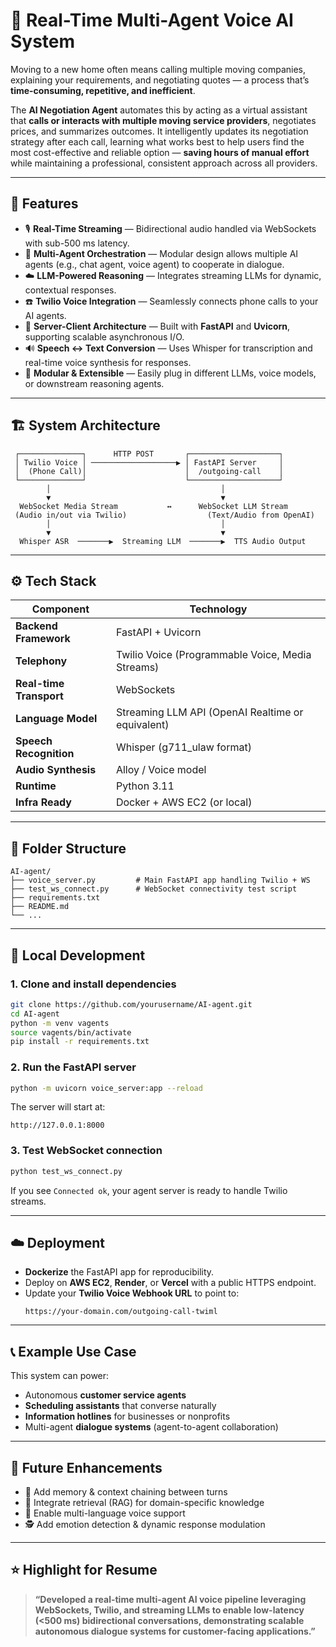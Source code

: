 # 🧠 Real-Time Multi-Agent Voice AI System

Moving to a new home often means calling multiple moving companies, explaining your requirements, and negotiating quotes — a process that’s **time-consuming, repetitive, and inefficient**. 

The **AI Negotiation Agent** automates this by acting as a virtual assistant that **calls or interacts with multiple moving service providers**, negotiates prices, and summarizes outcomes. It intelligently updates its negotiation strategy after each call, learning what works best to help users find the most cost-effective and reliable option — **saving hours of manual effort** while maintaining a professional, consistent approach across all providers.

---

## 🚀 Features

- 🎙️ **Real-Time Streaming** — Bidirectional audio handled via WebSockets with sub-500 ms latency.  
- 🤖 **Multi-Agent Orchestration** — Modular design allows multiple AI agents (e.g., chat agent, voice agent) to cooperate in dialogue.  
- ☁️ **LLM-Powered Reasoning** — Integrates streaming LLMs for dynamic, contextual responses.  
- ☎️ **Twilio Voice Integration** — Seamlessly connects phone calls to your AI agents.  
- 🧩 **Server-Client Architecture** — Built with **FastAPI** and **Uvicorn**, supporting scalable asynchronous I/O.  
- 🔊 **Speech ↔ Text Conversion** — Uses Whisper for transcription and real-time voice synthesis for responses.  
- 🧱 **Modular & Extensible** — Easily plug in different LLMs, voice models, or downstream reasoning agents.  

---

## 🏗️ System Architecture

```
 ┌──────────────┐      HTTP POST       ┌────────────────────┐
 │ Twilio Voice │ ───────────────────▶ │ FastAPI Server     │
 │  (Phone Call)│                      │  /outgoing-call    │
 └──────────────┘                      └────────────────────┘
        │                                      │
        ▼                                      ▼
  WebSocket Media Stream           ↔      WebSocket LLM Stream
 (Audio in/out via Twilio)                  (Text/Audio from OpenAI)
        │                                      │
        ▼                                      ▼
  Whisper ASR  ───────▶  Streaming LLM  ───────▶  TTS Audio Output
```

---

## ⚙️ Tech Stack

| Component | Technology |
|------------|-------------|
| **Backend Framework** | FastAPI + Uvicorn |
| **Telephony** | Twilio Voice (Programmable Voice, Media Streams) |
| **Real-time Transport** | WebSockets |
| **Language Model** | Streaming LLM API (OpenAI Realtime or equivalent) |
| **Speech Recognition** | Whisper (g711_ulaw format) |
| **Audio Synthesis** | Alloy / Voice model |
| **Runtime** | Python 3.11 |
| **Infra Ready** | Docker + AWS EC2 (or local) |

---

## 🧩 Folder Structure

```
AI-agent/
├── voice_server.py         # Main FastAPI app handling Twilio + WS
├── test_ws_connect.py      # WebSocket connectivity test script
├── requirements.txt
├── README.md
└── ...
```

---

## 🧪 Local Development

### 1. Clone and install dependencies
```bash
git clone https://github.com/yourusername/AI-agent.git
cd AI-agent
python -m venv vagents
source vagents/bin/activate
pip install -r requirements.txt
```

### 2. Run the FastAPI server
```bash
python -m uvicorn voice_server:app --reload
```

The server will start at:
```
http://127.0.0.1:8000
```

### 3. Test WebSocket connection
```bash
python test_ws_connect.py
```
If you see `Connected ok`, your agent server is ready to handle Twilio streams.

---

## ☁️ Deployment

- **Dockerize** the FastAPI app for reproducibility.
- Deploy on **AWS EC2**, **Render**, or **Vercel** with a public HTTPS endpoint.
- Update your **Twilio Voice Webhook URL** to point to:
  ```
  https://your-domain.com/outgoing-call-twiml
  ```

---

## 📞 Example Use Case

This system can power:
- Autonomous **customer service agents**  
- **Scheduling assistants** that converse naturally  
- **Information hotlines** for businesses or nonprofits  
- Multi-agent **dialogue systems** (agent-to-agent collaboration)  

---

## 🧠 Future Enhancements

- 🔁 Add memory & context chaining between turns  
- 🧩 Integrate retrieval (RAG) for domain-specific knowledge  
- 💬 Enable multi-language voice support  
- 🕵️ Add emotion detection & dynamic response modulation  

---



## ⭐️ Highlight for Resume

> **“Developed a real-time multi-agent AI voice pipeline leveraging WebSockets, Twilio, and streaming LLMs to enable low-latency (<500 ms) bidirectional conversations, demonstrating scalable autonomous dialogue systems for customer-facing applications.”**
